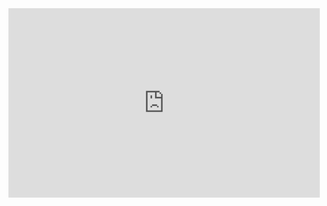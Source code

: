 <iframe src="https://clips.twitch.tv/embed?clip=ShortVictoriousFennelDAESuppy-uYG0FsZOheFGvpBa&parent=www.example.com" frameborder="0" allowfullscreen="true" scrolling="no" height="378" width="620"></iframe>

